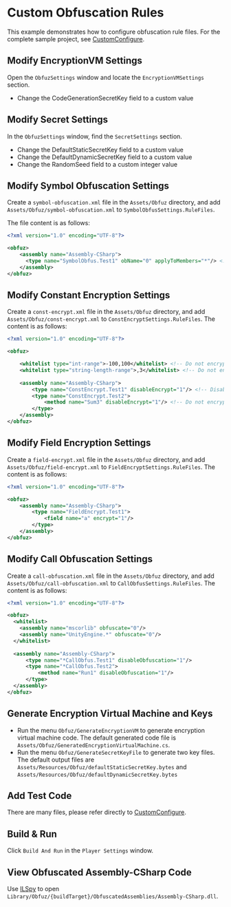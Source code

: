 # Custom Obfuscation Rules

This example demonstrates how to configure obfuscation rule files. For the complete sample project, see [CustomConfigure](https://github.com/focus-creative-games/obfuz-samples/tree/main/CustomConfigure).

## Modify EncryptionVM Settings

Open the `ObfuzSettings` window and locate the `EncryptionVMSettings` section.

- Change the CodeGenerationSecretKey field to a custom value

## Modify Secret Settings

In the `ObfuzSettings` window, find the `SecretSettings` section.

- Change the DefaultStaticSecretKey field to a custom value
- Change the DefaultDynamicSecretKey field to a custom value
- Change the RandomSeed field to a custom integer value

## Modify Symbol Obfuscation Settings

Create a `symbol-obfuscation.xml` file in the `Assets/Obfuz` directory, and add `Assets/Obfuz/symbol-obfuscation.xml` to `SymbolObfusSettings.RuleFiles`.

The file content is as follows:

```xml
<?xml version="1.0" encoding="UTF-8"?>

<obfuz>
    <assembly name="Assembly-CSharp">
      <type name="SymbolObfus.Test1" obName="0" applyToMembers="*"/> <!-- Do not obfuscate Test1 class itself and all its members, including nested classes -->
    </assembly>
</obfuz>
```

## Modify Constant Encryption Settings

Create a `const-encrypt.xml` file in the `Assets/Obfuz` directory, and add `Assets/Obfuz/const-encrypt.xml` to `ConstEncryptSettings.RuleFiles`.
The content is as follows:

```xml
<?xml version="1.0" encoding="UTF-8"?>

<obfuz>

    <whitelist type="int-range">-100,100</whitelist> <!-- Do not encrypt constants in the range [-100, 100] -->
    <whitelist type="string-length-range">,3</whitelist> <!-- Do not encrypt strings with length ≤ 3 -->
    
    <assembly name="Assembly-CSharp">
        <type name="ConstEncrypt.Test1" disableEncrypt="1"/> <!-- Disable constant encryption for all functions in Test1 class -->
        <type name="ConstEncrypt.Test2">
            <method name="Sum3" disableEncrypt="1"/> <!-- Do not encrypt constants in Sum3 function -->
        </type>
    </assembly>
</obfuz>
```

## Modify Field Encryption Settings

Create a `field-encrypt.xml` file in the `Assets/Obfuz` directory, and add `Assets/Obfuz/field-encrypt.xml` to `FieldEncryptSettings.RuleFiles`.
The content is as follows:

```xml
<?xml version="1.0" encoding="UTF-8"?>

<obfuz>
    <assembly name="Assembly-CSharp">
        <type name="FieldEncrypt.Test1">
            <field name="a" encrypt="1"/>
        </type>
    </assembly>
</obfuz>
```

## Modify Call Obfuscation Settings

Create a `call-obfuscation.xml` file in the `Assets/Obfuz` directory, and add `Assets/Obfuz/call-obfuscation.xml` to `CallObfusSettings.RuleFiles`.
The content is as follows:

```xml
<?xml version="1.0" encoding="UTF-8"?>

<obfuz>
  <whitelist>
    <assembly name="mscorlib" obfuscate="0"/>
    <assembly name="UnityEngine.*" obfuscate="0"/>
  </whitelist>
  
  <assembly name="Assembly-CSharp">
      <type name="*CallObfus.Test1" disableObfuscation="1"/>
      <type name="*CallObfus.Test2">
          <method name="Run1" disableObfuscation="1"/>
      </type>
  </assembly>
</obfuz>
```

## Generate Encryption Virtual Machine and Keys

- Run the menu `Obfuz/GenerateEncryptionVM` to generate encryption virtual machine code. The default generated code file is `Assets/Obfuz/GeneratedEncryptionVirtualMachine.cs`.
- Run the menu `Obfuz/GenerateSecretKeyFile` to generate two key files. The default output files are `Assets/Resources/Obfuz/defaultStaticSecretKey.bytes` and `Assets/Resources/Obfuz/defaultDynamicSecretKey.bytes`

## Add Test Code

There are many files, please refer directly to [CustomConfigure](https://github.com/focus-creative-games/obfuz-samples/tree/main/CustomConfigure).

## Build & Run

Click `Build And Run` in the `Player Settings` window.

## View Obfuscated Assembly-CSharp Code

Use [ILSpy](https://github.com/icsharpcode/ILSpy) to open `Library/Obfuz/{buildTarget}/ObfuscatedAssemblies/Assembly-CSharp.dll`.
